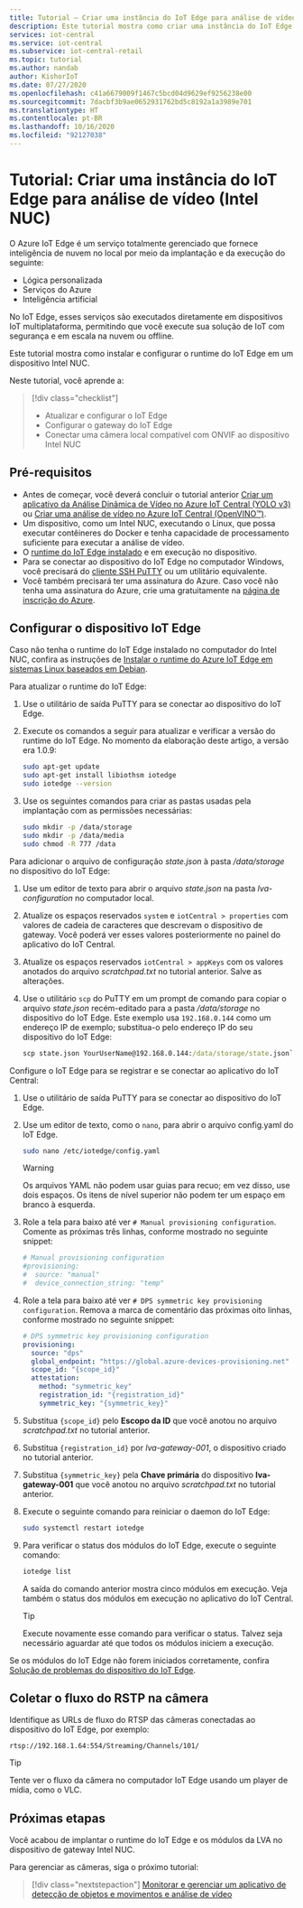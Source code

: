 ```yaml
---
title: Tutorial – Criar uma instância do IoT Edge para análise de vídeo no Azure IoT Central (Intel NUC)
description: Este tutorial mostra como criar uma instância do IoT Edge para análise de vídeo a ser usada com o modelo de aplicativo de detecção de objetos e movimentos e análise de vídeo.
services: iot-central
ms.service: iot-central
ms.subservice: iot-central-retail
ms.topic: tutorial
ms.author: nandab
author: KishorIoT
ms.date: 07/27/2020
ms.openlocfilehash: c41a6679009f1467c5bcd04d9629ef9256238e00
ms.sourcegitcommit: 7dacbf3b9ae0652931762bd5c8192a1a3989e701
ms.translationtype: HT
ms.contentlocale: pt-BR
ms.lasthandoff: 10/16/2020
ms.locfileid: "92127038"
---
```

# <a name="tutorial-create-an-iot-edge-instance-for-video-analytics-intel-nuc"></a>Tutorial: Criar uma instância do IoT Edge para análise de vídeo (Intel NUC)

O Azure IoT Edge é um serviço totalmente gerenciado que fornece inteligência de nuvem no local por meio da implantação e da execução do seguinte:

* Lógica personalizada
* Serviços do Azure
* Inteligência artificial

No IoT Edge, esses serviços são executados diretamente em dispositivos IoT multiplataforma, permitindo que você execute sua solução de IoT com segurança e em escala na nuvem ou offline.

Este tutorial mostra como instalar e configurar o runtime do IoT Edge em um dispositivo Intel NUC.

Neste tutorial, você aprende a:
> [!div class="checklist"]
> * Atualizar e configurar o IoT Edge
> * Configurar o gateway do IoT Edge
> * Conectar uma câmera local compatível com ONVIF ao dispositivo Intel NUC

## <a name="prerequisites"></a>Pré-requisitos

* Antes de começar, você deverá concluir o tutorial anterior [Criar um aplicativo da Análise Dinâmica de Vídeo no Azure IoT Central (YOLO v3)](./tutorial-video-analytics-create-app-yolo-v3.md) ou [Criar uma análise de vídeo no Azure IoT Central (OpenVINO&trade;)](tutorial-video-analytics-create-app-openvino.md).
* Um dispositivo, como um Intel NUC, executando o Linux, que possa executar contêineres do Docker e tenha capacidade de processamento suficiente para executar a análise de vídeo.
* O [runtime do IoT Edge instalado](../../iot-edge/how-to-install-iot-edge.md) e em execução no dispositivo.
* Para se conectar ao dispositivo do IoT Edge no computador Windows, você precisará do [cliente SSH PuTTY](https://www.chiark.greenend.org.uk/~sgtatham/putty/latest.html) ou um utilitário equivalente.
* Você também precisará ter uma assinatura do Azure. Caso você não tenha uma assinatura do Azure, crie uma gratuitamente na [página de inscrição do Azure](https://aka.ms/createazuresubscription).

## <a name="configure-the-iot-edge-device"></a>Configurar o dispositivo IoT Edge

Caso não tenha o runtime do IoT Edge instalado no computador do Intel NUC, confira as instruções de [Instalar o runtime do Azure IoT Edge em sistemas Linux baseados em Debian](../../iot-edge/how-to-install-iot-edge.md).

Para atualizar o runtime do IoT Edge:

1. Use o utilitário de saída PuTTY para se conectar ao dispositivo do IoT Edge.

1. Execute os comandos a seguir para atualizar e verificar a versão do runtime do IoT Edge. No momento da elaboração deste artigo, a versão era 1.0.9:

    ```bash
    sudo apt-get update
    sudo apt-get install libiothsm iotedge
    sudo iotedge --version
    ```

1. Use os seguintes comandos para criar as pastas usadas pela implantação com as permissões necessárias:

    ```bash
    sudo mkdir -p /data/storage
    sudo mkdir -p /data/media
    sudo chmod -R 777 /data
    ```

Para adicionar o arquivo de configuração *state.json* à pasta */data/storage* no dispositivo do IoT Edge:

1. Use um editor de texto para abrir o arquivo *state.json* na pasta *lva-configuration* no computador local.

1. Atualize os espaços reservados `system` e `iotCentral > properties` com valores de cadeia de caracteres que descrevam o dispositivo de gateway. Você poderá ver esses valores posteriormente no painel do aplicativo do IoT Central.

1. Atualize os espaços reservados `iotCentral > appKeys` com os valores anotados do arquivo *scratchpad.txt* no tutorial anterior. Salve as alterações.

1. Use o utilitário `scp` do PuTTY em um prompt de comando para copiar o arquivo *state.json* recém-editado para a pasta */data/storage* no dispositivo do IoT Edge. Este exemplo usa `192.168.0.144` como um endereço IP de exemplo; substitua-o pelo endereço IP do seu dispositivo do IoT Edge:

    ```cmd
    scp state.json YourUserName@192.168.0.144:/data/storage/state.json`
    ```

Configure o IoT Edge para se registrar e se conectar ao aplicativo do IoT Central:

1. Use o utilitário de saída PuTTY para se conectar ao dispositivo do IoT Edge.

1. Use um editor de texto, como o `nano`, para abrir o arquivo config.yaml do IoT Edge.

    ```bash
    sudo nano /etc/iotedge/config.yaml
    ```

    > [!WARNING]
    > Os arquivos YAML não podem usar guias para recuo; em vez disso, use dois espaços. Os itens de nível superior não podem ter um espaço em branco à esquerda.

1. Role a tela para baixo até ver `# Manual provisioning configuration`. Comente as próximas três linhas, conforme mostrado no seguinte snippet:

    ```yaml
    # Manual provisioning configuration
    #provisioning:
    #  source: "manual"
    #  device_connection_string: "temp"
    ```

1. Role a tela para baixo até ver `# DPS symmetric key provisioning configuration`. Remova a marca de comentário das próximas oito linhas, conforme mostrado no seguinte snippet:

    ```yaml
    # DPS symmetric key provisioning configuration
    provisioning:
      source: "dps"
      global_endpoint: "https://global.azure-devices-provisioning.net"
      scope_id: "{scope_id}"
      attestation:
        method: "symmetric_key"
        registration_id: "{registration_id}"
        symmetric_key: "{symmetric_key}"
    ```

1. Substitua `{scope_id}` pelo **Escopo da ID** que você anotou no arquivo *scratchpad.txt* no tutorial anterior.

1. Substitua `{registration_id}` por *lva-gateway-001*, o dispositivo criado no tutorial anterior.

1. Substitua `{symmetric_key}` pela **Chave primária** do dispositivo **lva-gateway-001** que você anotou no arquivo *scratchpad.txt* no tutorial anterior.

1. Execute o seguinte comando para reiniciar o daemon do IoT Edge:

    ```bash
    sudo systemctl restart iotedge
    ```

1. Para verificar o status dos módulos do IoT Edge, execute o seguinte comando:

    ```bash
    iotedge list
    ```

    A saída do comando anterior mostra cinco módulos em execução. Veja também o status dos módulos em execução no aplicativo do IoT Central.

    > [!TIP]
    > Execute novamente esse comando para verificar o status. Talvez seja necessário aguardar até que todos os módulos iniciem a execução.

Se os módulos do IoT Edge não forem iniciados corretamente, confira [Solução de problemas do dispositivo do IoT Edge](../../iot-edge/troubleshoot.md).

## <a name="collect-the-rstp-stream-from-your-camera"></a>Coletar o fluxo do RSTP na câmera

Identifique as URLs de fluxo do RTSP das câmeras conectadas ao dispositivo do IoT Edge, por exemplo:

`rtsp://192.168.1.64:554/Streaming/Channels/101/`

> [!TIP]
> Tente ver o fluxo da câmera no computador IoT Edge usando um player de mídia, como o VLC.

## <a name="next-steps"></a>Próximas etapas

Você acabou de implantar o runtime do IoT Edge e os módulos da LVA no dispositivo de gateway Intel NUC.

Para gerenciar as câmeras, siga o próximo tutorial:

> [!div class="nextstepaction"]
> [Monitorar e gerenciar um aplicativo de detecção de objetos e movimentos e análise de vídeo](./tutorial-video-analytics-manage.md)